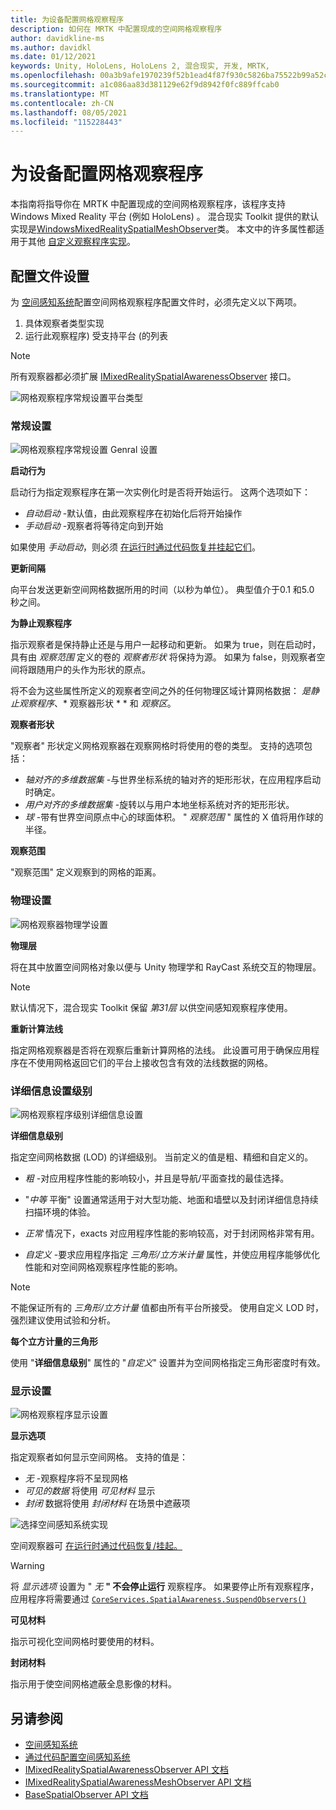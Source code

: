 ```yaml
---
title: 为设备配置网格观察程序
description: 如何在 MRTK 中配置现成的空间网格观察程序
author: davidkline-ms
ms.author: davidkl
ms.date: 01/12/2021
keywords: Unity, HoloLens, HoloLens 2, 混合现实, 开发, MRTK,
ms.openlocfilehash: 00a3b9afe1970239f52b1ead4f87f930c5826ba75522b99a52cf368249c9fd83
ms.sourcegitcommit: a1c086aa83d381129e62f9d8942f0fc889ffcab0
ms.translationtype: MT
ms.contentlocale: zh-CN
ms.lasthandoff: 08/05/2021
ms.locfileid: "115228443"
---
```

# <a name="configuring-mesh-observers-for-device"></a>为设备配置网格观察程序

本指南将指导你在 MRTK 中配置现成的空间网格观察程序，该程序支持 Windows Mixed Reality 平台 (例如 HoloLens) 。 混合现实 Toolkit 提供的默认实现是[WindowsMixedRealitySpatialMeshObserver](xref:Microsoft.MixedReality.Toolkit.WindowsMixedReality.SpatialAwareness.WindowsMixedRealitySpatialMeshObserver)类。 本文中的许多属性都适用于其他 [自定义观察程序实现](create-data-provider.md)。

## <a name="profile-settings"></a>配置文件设置

为 [空间感知系统](spatial-awareness-getting-started.md)配置空间网格观察程序配置文件时，必须先定义以下两项。

1. 具体观察者类型实现
1. 运行此观察程序) 受支持平台 (的列表

> [!NOTE]
> 所有观察器都必须扩展 [IMixedRealitySpatialAwarenessObserver](xref:Microsoft.MixedReality.Toolkit.SpatialAwareness.IMixedRealitySpatialAwarenessObserver) 接口。

![网格观察程序常规设置平台类型](../images/spatial-awareness/SpatialAwarenessMeshObserverProfile_TypesPlatforms.png)

### <a name="general-settings"></a>常规设置

![网格观察程序常规设置 Genral 设置](../images/spatial-awareness/MeshObserverGeneralSettings.png)

**启动行为**

启动行为指定观察程序在第一次实例化时是否将开始运行。 这两个选项如下：

* *自动启动* -默认值，由此观察程序在初始化后将开始操作
* *手动启动* -观察者将等待定向到开始

如果使用 *手动启动*，则必须 [在运行时通过代码恢复并挂起它们](usage-guide.md#starting-and-stopping-mesh-observation)。

**更新间隔**

向平台发送更新空间网格数据所用的时间（以秒为单位）。 典型值介于0.1 和5.0 秒之间。

**为静止观察程序**

指示观察者是保持静止还是与用户一起移动和更新。 如果为 true，则在启动时，具有由 *观察范围* 定义的卷的 *观察者形状* 将保持为源。 如果为 false，则观察者空间将跟随用户的头作为形状的原点。

将不会为这些属性所定义的观察者空间之外的任何物理区域计算网格数据： *是静止观察程序*、* 观察器形状 * * 和 *观察区*。

**观察者形状**

"观察者" 形状定义网格观察器在观察网格时将使用的卷的类型。 支持的选项包括：

* *轴对齐的多维数据集* -与世界坐标系统的轴对齐的矩形形状，在应用程序启动时确定。
* *用户对齐的多维数据集* -旋转以与用户本地坐标系统对齐的矩形形状。
* *球* -带有世界空间原点中心的球面体积。 " *观察范围* " 属性的 X 值将用作球的半径。

**观察范围**

"观察范围" 定义观察到的网格的距离。

### <a name="physics-settings"></a>物理设置

![网格观察器物理学设置](../images/spatial-awareness/MeshObserverPhysicsSettings.png)

**物理层**

将在其中放置空间网格对象以便与 Unity 物理学和 RayCast 系统交互的物理层。

> [!NOTE]
> 默认情况下，混合现实 Toolkit 保留 *第31层* 以供空间感知观察程序使用。

**重新计算法线**

指定网格观察器是否将在观察后重新计算网格的法线。 此设置可用于确保应用程序在不使用网格返回它们的平台上接收包含有效的法线数据的网格。

### <a name="level-of-detail-settings"></a>详细信息设置级别

![网格观察程序级别详细信息设置](../images/spatial-awareness/MeshObserverLevelOfDetailSettings.png)

**详细信息级别**

指定空间网格数据 (LOD) 的详细级别。 当前定义的值是粗、精细和自定义的。

* *粗* -对应用程序性能的影响较小，并且是导航/平面查找的最佳选择。

* "*中等* 平衡" 设置通常适用于对大型功能、地面和墙壁以及封闭详细信息持续扫描环境的体验。

* *正常* 情况下，exacts 对应用程序性能的影响较高，对于封闭网格非常有用。

* *自定义* -要求应用程序指定 *三角形/立方米计量* 属性，并使应用程序能够优化性能和对空间网格观察程序性能的影响。

> [!NOTE]
> 不能保证所有的 *三角形/立方计量* 值都由所有平台所接受。 使用自定义 LOD 时，强烈建议使用试验和分析。

**每个立方计量的三角形**

使用 "**详细信息级别**" 属性的 "*自定义*" 设置并为空间网格指定三角形密度时有效。

### <a name="display-settings"></a>显示设置

![网格观察程序显示设置](../images/spatial-awareness/MeshObserverDisplaySettings.png)

**显示选项**

指定观察者如何显示空间网格。 支持的值是：

* *无* -观察程序将不呈现网格
* *可见的数据* 将使用 *可见材料* 显示
* *封闭* 数据将使用 *封闭材料* 在场景中遮蔽项

![选择空间感知系统实现](../images/spatial-awareness/MRTK_SpatialAwareness_DisplayOptions.jpg)

空间观察器可 [在运行时通过代码恢复/挂起。](usage-guide.md#starting-and-stopping-mesh-observation)

> [!WARNING]
> 将 *显示选项* 设置为 " *无* **" 不会停止运行** 观察程序。 如果要停止所有观察程序，应用程序将需要通过 [`CoreServices.SpatialAwareness.SuspendObservers()`](xref:Microsoft.MixedReality.Toolkit.SpatialAwareness.IMixedRealitySpatialAwarenessSystem.SuspendObservers)

**可见材料**

指示可视化空间网格时要使用的材料。

**封闭材料**

指示用于使空间网格遮蔽全息影像的材料。

## <a name="see-also"></a>另请参阅

* [空间感知系统](spatial-awareness-getting-started.md)
* [通过代码配置空间感知系统](usage-guide.md)
* [IMixedRealitySpatialAwarenessObserver API 文档](xref:Microsoft.MixedReality.Toolkit.SpatialAwareness.IMixedRealitySpatialAwarenessObserver)
* [IMixedRealitySpatialAwarenessMeshObserver API 文档](xref:Microsoft.MixedReality.Toolkit.SpatialAwareness.IMixedRealitySpatialAwarenessMeshObserver)
* [BaseSpatialObserver API 文档](xref:Microsoft.MixedReality.Toolkit.SpatialAwareness.BaseSpatialObserver)
